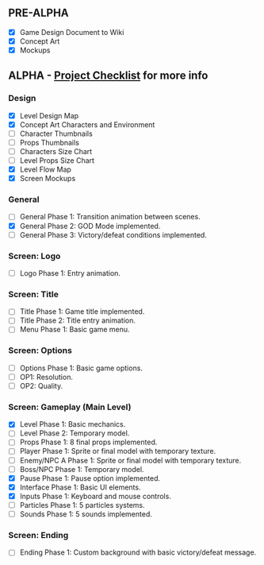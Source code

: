 ## PRE-ALPHA
- [x] Game Design Document to Wiki
- [x] Concept Art
- [x] Mockups
## ALPHA - [Project Checklist](https://drive.google.com/file/d/1uBzJVtQnFzZMntfmkd8HjcCFibLC9k9t/view) for more info
### Design
- [x] Level Design Map
- [x] Concept Art Characters and Environment
- [ ] Character Thumbnails
- [ ] Props Thumbnails
- [ ] Characters Size Chart
- [ ] Level Props Size Chart
- [x] Level Flow Map
- [x] Screen Mockups
### General
- [ ] General Phase 1: Transition animation between scenes.
- [x] General Phase 2: GOD Mode implemented.
- [ ] General Phase 3: Victory/defeat conditions implemented.
### Screen: Logo
- [ ] Logo Phase 1: Entry animation.
### Screen: Title
- [ ] Title Phase 1: Game title implemented.
- [ ] Title Phase 2: Title entry animation.
- [ ] Menu Phase 1: Basic game menu.
### Screen: Options
- [ ] Options Phase 1: Basic game options.
- [ ] OP1: Resolution.
- [ ] OP2: Quality.
### Screen: Gameplay (Main Level)
- [x] Level Phase 1: Basic mechanics.
- [ ] Level Phase 2: Temporary model.
- [ ] Props Phase 1: 8 final props implemented.
- [ ] Player Phase 1: Sprite or final model with temporary texture.
- [ ] Enemy/NPC A Phase 1: Sprite or final model with temporary texture.
- [ ] Boss/NPC Phase 1: Temporary model.
- [x] Pause Phase 1: Pause option implemented.
- [x] Interface Phase 1: Basic UI elements.
- [x] Inputs Phase 1: Keyboard and mouse controls.
- [ ] Particles Phase 1: 5 particles systems.
- [ ] Sounds Phase 1: 5 sounds implemented.
### Screen: Ending
- [ ] Ending Phase 1: Custom background with basic victory/defeat message.
